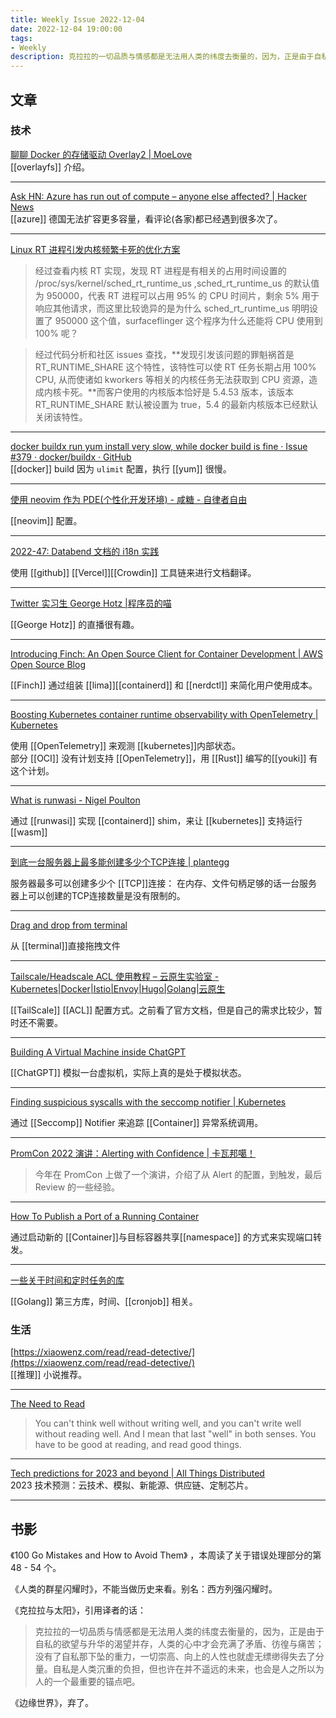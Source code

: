 ```yaml
---
title: Weekly Issue 2022-12-04
date: 2022-12-04 19:00:00
tags:
- Weekly
description: 克拉拉的一切品质与情感都是无法用人类的纬度去衡量的，因为，正是由于自私的欲望与升华的渴望并存，人类的心中才会充满了矛盾、彷徨与痛苦；没有了自私那下坠的重力，一切崇高、向上的人性也就虚无缥缈得失去了分量。自私是人类沉重的负担，但也许在并不遥远的未来，也会是人之所以为人的一个最重要的锚点吧。 
---
```



## 文章

### 技术

[聊聊 Docker 的存储驱动 Overlay2 | MoeLove](https://moelove.info/2022/11/28/%E8%81%8A%E8%81%8A-Docker-%E7%9A%84%E5%AD%98%E5%82%A8%E9%A9%B1%E5%8A%A8-Overlay2/)        
[[overlayfs]] 介绍。

---

[Ask HN: Azure has run out of compute – anyone else affected? | Hacker News](https://news.ycombinator.com/item?id=33743567)    
[[azure]] 德国无法扩容更多容量，看评论(各家)都已经遇到很多次了。

---

[Linux RT 进程引发内核频繁卡死的优化方案](https://mp.weixin.qq.com/s/EqKU052H5LxRjE68jeiaDg)    
> 经过查看内核 RT 实现，发现 RT 进程是有相关的占用时间设置的 /proc/sys/kernel/sched_rt_runtime_us ,sched_rt_runtime_us 的默认值为 950000，代表 RT 进程可以占用 95% 的 CPU 时间片，剩余 5% 用于响应其他请求，而这里比较诡异的是为什么 sched_rt_runtime_us 明明设置了 950000 这个值，surfaceflinger 这个程序为什么还能将 CPU 使用到 100% 呢？

> 经过代码分析和社区 issues 查找，**发现引发该问题的罪魁祸首是 RT_RUNTIME_SHARE 这个特性，该特性可以使 RT 任务长期占用 100% CPU, 从而使诸如 kworkers 等相关的内核任务无法获取到 CPU 资源，造成内核卡死。**而客户使用的内核版本恰好是 5.4.53 版本，该版本 RT_RUNTIME_SHARE 默认被设置为 true，5.4 的最新内核版本已经默认关闭该特性。

---

[docker buildx run yum install very slow, while docker build is fine · Issue #379 · docker/buildx · GitHub](https://github.com/docker/buildx/issues/379)   
[[docker]] build 因为 `ulimit` 配置，执行 [[yum]] 很慢。

---

[使用 neovim 作为 PDE(个性化开发环境) - 咸糖 - 自律者自由](https://vim0.com/post/neovim/)   

[[neovim]] 配置。

---



[2022-47: Databend 文档的 i18n 实践](https://xuanwo.io/reports/2022-47/)   

使用 [[github]] [[Vercel]][[Crowdin]] 工具链来进行文档翻译。

---

[Twitter 实习生 George Hotz |程序员的喵](https://catcoding.me/p/geohot/)   

[[George Hotz]] 的直播很有趣。

---

[Introducing Finch: An Open Source Client for Container Development | AWS Open Source Blog](https://aws.amazon.com/cn/blogs/opensource/introducing-finch-an-open-source-client-for-container-development/)    

[[Finch]] 通过组装 [[lima]][[containerd]] 和 [[nerdctl]] 来简化用户使用成本。

---

[Boosting Kubernetes container runtime observability with OpenTelemetry | Kubernetes](https://kubernetes.io/blog/2022/12/01/runtime-observability-opentelemetry/)   

使用 [[OpenTelemetry]] 来观测 [[kubernetes]]内部状态。   
部分 [[OCI]] 没有计划支持 [[OpenTelemetry]]，用 [[Rust]] 编写的[[youki]] 有这个计划。

---

[What is runwasi - Nigel Poulton](https://nigelpoulton.com/what-is-runwasi/)   

通过 [[runwasi]] 实现 [[containerd]] shim，来让 [[kubernetes]] 支持运行 [[wasm]]

---

[到底一台服务器上最多能创建多少个TCP连接 | plantegg](https://plantegg.github.io/2020/11/30/%E4%B8%80%E5%8F%B0%E6%9C%BA%E5%99%A8%E4%B8%8A%E6%9C%80%E5%A4%9A%E8%83%BD%E5%88%9B%E5%BB%BA%E5%A4%9A%E5%B0%91%E4%B8%AATCP%E8%BF%9E%E6%8E%A5/)     

服务器最多可以创建多少个 [[TCP]]连接： 在内存、文件句柄足够的话一台服务器上可以创建的TCP连接数量是没有限制的。

---

[Drag and drop from terminal](https://blog.meain.io/2022/terminal-drag-and-drop/)   

从 [[terminal]]直接拖拽文件

---

[Tailscale/Headscale ACL 使用教程 – 云原生实验室 - Kubernetes|Docker|Istio|Envoy|Hugo|Golang|云原生](https://icloudnative.io/posts/tailscale-acls/)   

[[TailScale]] [[ACL]] 配置方式。之前看了官方文档，但是自己的需求比较少，暂时还不需要。

---

[Building A Virtual Machine inside ChatGPT](https://www.engraved.blog/building-a-virtual-machine-inside/)    

[[ChatGPT]] 模拟一台虚拟机，实际上真的是处于模拟状态。

---

[Finding suspicious syscalls with the seccomp notifier | Kubernetes](https://kubernetes.io/blog/2022/12/02/seccomp-notifier/)   

通过 [[Seccomp]] Notifier 来追踪 [[Container]] 异常系统调用。

---

[PromCon 2022 演讲：Alerting with Confidence | 卡瓦邦噶！](https://www.kawabangga.com/posts/4860)   

> 今年在 PromCon 上做了一个演讲，介绍了从 Alert 的配置，到触发，最后 Review 的一些经验。

---

[How To Publish a Port of a Running Container](https://iximiuz.com/en/posts/docker-publish-port-of-running-container/)    

通过启动新的 [[Container]]与目标容器共享[[namespace]] 的方式来实现端口转发。

---

[一些关于时间和定时任务的库](https://colobu.com/2022/11/26/some-time-and-cron-libs/)   

[[Golang]] 第三方库，时间、[[cronjob]] 相关。





### 生活


[https://xiaowenz.com/read/read-detective/](https://xiaowenz.com/read/read-detective/)   
[[推理]] 小说推荐。

---

[The Need to Read](http://paulgraham.com/read.html)
> You can't think well without writing well, and you can't write well without reading well. And I mean that last "well" in both senses. You have to be good at reading, and read good things.

---


[Tech predictions for 2023 and beyond | All Things Distributed](https://www.allthingsdistributed.com/2022/12/tech-predictions-for-2023-and-beyond.html)   
2023 技术预测：云技术、模拟、新能源、供应链、定制芯片。

---


## 书影


《100 Go Mistakes and How to Avoid Them》 ，本周读了关于错误处理部分的第 48 - 54 个。

《人类的群星闪耀时》，不能当做历史来看。别名：西方列强闪耀时。

《克拉拉与太阳》，引用译者的话：

> 克拉拉的一切品质与情感都是无法用人类的纬度去衡量的，因为，正是由于自私的欲望与升华的渴望并存，人类的心中才会充满了矛盾、彷徨与痛苦；没有了自私那下坠的重力，一切崇高、向上的人性也就虚无缥缈得失去了分量。自私是人类沉重的负担，但也许在并不遥远的未来，也会是人之所以为人的一个最重要的锚点吧。 

《边缘世界》，弃了。











